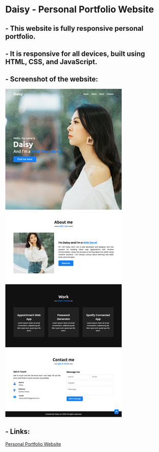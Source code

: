 # Daisy - Personal Portfolio Website
## - This website is fully responsive personal portfolio.
## - It is responsive for all devices, built using HTML, CSS, and JavaScript.
## - Screenshot of the website:
![The website includes a navigation bar, a header image, an about me section, a work section with three of my projects and a contact me at the bottom of the page.](assets/images/screenshot.png)
## - Links:
[Personal Portfolio Website](https://daisyle0203.github.io/personal_portfolio/)